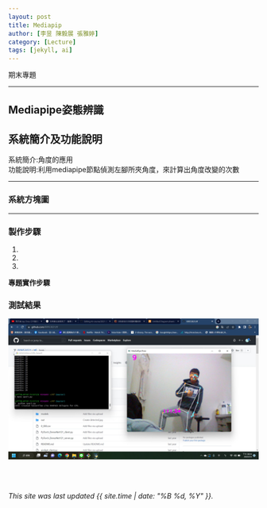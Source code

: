 ```yaml
---
layout: post
title: Mediapip
author: [李昱 陳毅展 張雅婷]
category: [Lecture]
tags: [jekyll, ai]
---
```


期末專題

---
## Mediapipe姿態辨識

## 系統簡介及功能說明
系統簡介:角度的應用   <br>
功能說明:利用mediapipe節點偵測左腳所夾角度，來計算出角度改變的次數   <br>

---
### 系統方塊圖

---
### 製作步驟
1.
2.
3.

**專題實作步驟**

### 測試結果
![](https://github.com/JULIA1021/AI-course/blob/gh-pages/images/1.jpg?raw==true)



<br />
<br />

*This site was last updated {{ site.time | date: "%B %d, %Y" }}.*

